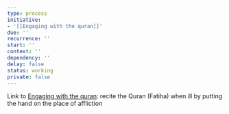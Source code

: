 ```yaml
---
type: process
initiative:
- '[[Engaging with the quran]]'
due: ''
recurrence: ''
start: ''
context: ''
dependency: ''
delay: false
status: working
private: false
---
```


Link to [Engaging with the quran](docs/sidebar1/Initiatives/worship/Engaging%20with%20the%20quran.md): recite the Quran (Fatiha) when ill by putting the hand on the place of affliction
